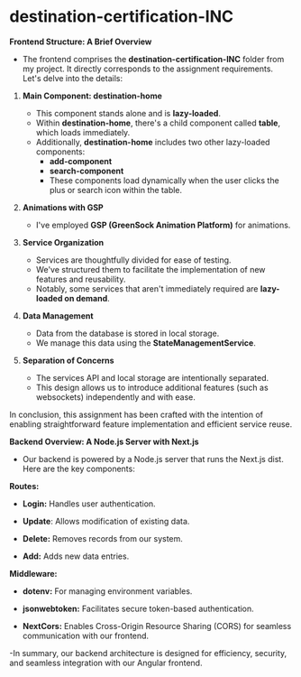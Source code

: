 # destination-certification-INC


**Frontend Structure: A Brief Overview**

-  The frontend comprises the **destination-certification-INC** folder from my project. It directly corresponds to the assignment requirements. Let's delve into the details:

1. **Main Component: destination-home**
   - This component stands alone and is **lazy-loaded**.
   - Within **destination-home**, there's a child component called **table**, which loads immediately.
   - Additionally, **destination-home** includes two other lazy-loaded components:
     - **add-component**
     - **search-component**
     - These components load dynamically when the user clicks the plus or search icon within the table.

2. **Animations with GSP**
    - I've employed **GSP (GreenSock Animation Platform)** for animations.

3. **Service Organization**
   - Services are thoughtfully divided for ease of testing.
   - We've structured them to facilitate the implementation of new features and reusability.
   - Notably, some services that aren't immediately required are **lazy-loaded on demand**.

4. **Data Management**
   - Data from the database is stored in local storage.
   - We manage this data using the **StateManagementService**.

5. **Separation of Concerns**
   - The services API and local storage are intentionally separated.
   - This design allows us to introduce additional features (such as websockets) independently and with ease.

In conclusion, this assignment has been crafted with the intention of enabling straightforward feature implementation and efficient service reuse. 


**Backend Overview: A Node.js Server with Next.js**
  - Our backend is powered by a Node.js server that runs the Next.js dist. Here are the key components:

**Routes:**

- **Login:** Handles user authentication.

- **Update**: Allows modification of existing data.

- **Delete:** Removes records from our system.

- **Add:** Adds new data entries.

**Middleware:**

- **dotenv:** For managing environment variables.

- **jsonwebtoken:** Facilitates secure token-based authentication.

- **NextCors:** Enables Cross-Origin Resource Sharing (CORS) for seamless communication with our frontend.

-In summary, our backend architecture is designed for efficiency, security, and seamless integration with our Angular frontend.

